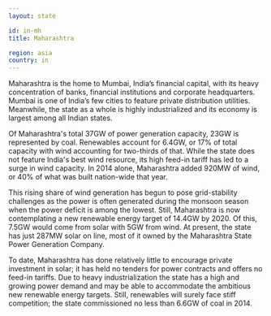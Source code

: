 ```yaml
---
layout: state

id: in-mh
title: Maharashtra

region: asia
country: in
---
```

Maharashtra is the home to Mumbai, India’s financial capital, with its heavy concentration of banks, financial institutions and corporate headquarters. Mumbai is one of India’s few cities to feature private distribution utilities. Meanwhile, the state as a whole is highly industrialized and its economy is largest among all Indian states. 

Of Maharashtra's total 37GW of power generation capacity, 23GW is represented by coal. Renewables account for 6.4GW, or 17% of total capacity with wind accounting for two-thirds of that. While the state does not feature India's best wind resource, its high feed-in tariff has led to a surge in wind capacity. In 2014 alone, Maharashtra added 920MW of wind, or 40% of what was built nation-wide that year. 

This rising share of wind generation has begun to pose grid-stability challenges as the power is often generated during the monsoon season when the power deficit is among the lowest. Still, Maharashtra is now contemplating a new renewable energy target of 14.4GW by 2020. Of this, 7.5GW would come from solar with 5GW from wind. At present, the state has just 287MW solar on line, most of it owned by the Maharashtra State Power Generation Company. 

To date, Maharashtra has done relatively little to encourage private investment in solar; it has held no tenders for power contracts and offers no feed-in tariffs. Due to heavy industrialization the state has a high and growing power demand and may be able to accommodate the ambitious new renewable energy targets. Still, renewables will surely face stiff competition; the state commissioned no less than 6.6GW of coal in 2014.
